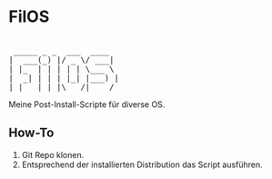 # FilOS
<pre> 
 _____ _ _  ___  ____  
|  ___(_) |/ _ \/ ___| 
| |_  | | | | | \___ \ 
|  _| | | | |_| |___) |
|_|   |_|_|\___/|____/ 
</pre>
Meine Post-Install-Scripte für diverse OS.

## How-To
1. Git Repo klonen.
2. Entsprechend der installierten Distribution das Script ausführen.

